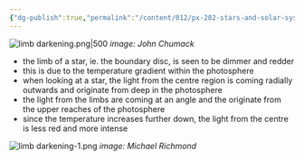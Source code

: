 ```yaml
---
{"dg-publish":true,"permalink":"/content/012/px-282-stars-and-solar-system/term-1-stars/c-stellar-atmosphere/c10-13-radiative-transfer/px-282-c13-limb-darkening/","noteIcon":"1","created":"2024-10-31T10:52:09.089+00:00","updated":"2024-12-22T17:05:39.766+00:00"}
---
```


![limb darkening.png|500](/img/user/pics/limb%20darkening.png)
*image: John Chumack*
- the limb of a star, ie. the boundary disc, is seen to be dimmer and redder
- this is due to the temperature gradient within the photosphere
- when looking at a star, the light from the centre region is coming radially outwards and originate from deep in the photosphere
- the light from the limbs are coming at an angle and the originate from the upper reaches of the photosphere
- since the temperature increases further down, the light from the centre is less red and more intense

![limb darkening-1.png](/img/user/pics/limb%20darkening-1.png)
*image: Michael Richmond*
